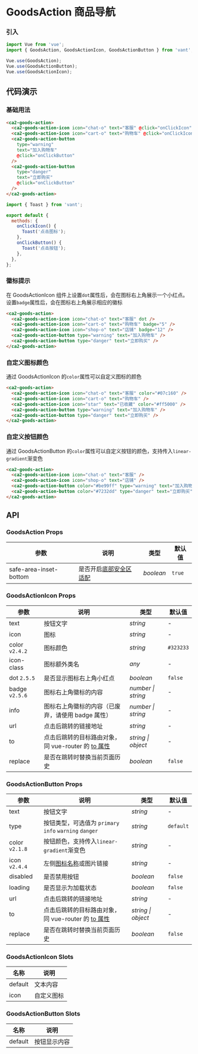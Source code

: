 # GoodsAction 商品导航

### 引入

```js
import Vue from 'vue';
import { GoodsAction, GoodsActionIcon, GoodsActionButton } from 'vant';

Vue.use(GoodsAction);
Vue.use(GoodsActionButton);
Vue.use(GoodsActionIcon);
```

## 代码演示

### 基础用法

```html
<ca2-goods-action>
  <ca2-goods-action-icon icon="chat-o" text="客服" @click="onClickIcon" />
  <ca2-goods-action-icon icon="cart-o" text="购物车" @click="onClickIcon" />
  <ca2-goods-action-button
    type="warning"
    text="加入购物车"
    @click="onClickButton"
  />
  <ca2-goods-action-button
    type="danger"
    text="立即购买"
    @click="onClickButton"
  />
</ca2-goods-action>
```

```js
import { Toast } from 'vant';

export default {
  methods: {
    onClickIcon() {
      Toast('点击图标');
    },
    onClickButton() {
      Toast('点击按钮');
    },
  },
};
```

### 徽标提示

在 GoodsActionIcon 组件上设置`dot`属性后，会在图标右上角展示一个小红点。设置`badge`属性后，会在图标右上角展示相应的徽标

```html
<ca2-goods-action>
  <ca2-goods-action-icon icon="chat-o" text="客服" dot />
  <ca2-goods-action-icon icon="cart-o" text="购物车" badge="5" />
  <ca2-goods-action-icon icon="shop-o" text="店铺" badge="12" />
  <ca2-goods-action-button type="warning" text="加入购物车" />
  <ca2-goods-action-button type="danger" text="立即购买" />
</ca2-goods-action>
```

### 自定义图标颜色

通过 GoodsActionIcon 的`color`属性可以自定义图标的颜色

```html
<ca2-goods-action>
  <ca2-goods-action-icon icon="chat-o" text="客服" color="#07c160" />
  <ca2-goods-action-icon icon="cart-o" text="购物车" />
  <ca2-goods-action-icon icon="star" text="已收藏" color="#ff5000" />
  <ca2-goods-action-button type="warning" text="加入购物车" />
  <ca2-goods-action-button type="danger" text="立即购买" />
</ca2-goods-action>
```

### 自定义按钮颜色

通过 GoodsActionButton 的`color`属性可以自定义按钮的颜色，支持传入`linear-gradient`渐变色

```html
<ca2-goods-action>
  <ca2-goods-action-icon icon="chat-o" text="客服" />
  <ca2-goods-action-icon icon="shop-o" text="店铺" />
  <ca2-goods-action-button color="#be99ff" type="warning" text="加入购物车" />
  <ca2-goods-action-button color="#7232dd" type="danger" text="立即购买" />
</ca2-goods-action>
```

## API

### GoodsAction Props

| 参数 | 说明 | 类型 | 默认值 |
| --- | --- | --- | --- |
| safe-area-inset-bottom | 是否开启[底部安全区适配](#/zh-CN/quickstart#di-bu-an-quan-qu-gua-pei) | _boolean_ | `true` |

### GoodsActionIcon Props

| 参数 | 说明 | 类型 | 默认值 |
| --- | --- | --- | --- |
| text | 按钮文字 | _string_ | - |
| icon | 图标 | _string_ | - |
| color `v2.4.2` | 图标颜色 | _string_ | `#323233` |
| icon-class | 图标额外类名 | _any_ | - |
| dot `2.5.5` | 是否显示图标右上角小红点 | _boolean_ | `false` |
| badge `v2.5.6` | 图标右上角徽标的内容 | _number \| string_ | - |
| info | 图标右上角徽标的内容（已废弃，请使用 badge 属性） | _number \| string_ | - |
| url | 点击后跳转的链接地址 | _string_ | - |
| to | 点击后跳转的目标路由对象，同 vue-router 的 [to 属性](https://router.vuejs.org/zh/api/#to) | _string \| object_ | - |
| replace | 是否在跳转时替换当前页面历史 | _boolean_ | `false` |

### GoodsActionButton Props

| 参数 | 说明 | 类型 | 默认值 |
| --- | --- | --- | --- |
| text | 按钮文字 | _string_ | - |
| type | 按钮类型，可选值为 `primary` `info` `warning` `danger` | _string_ | `default` |
| color `v2.1.8` | 按钮颜色，支持传入`linear-gradient`渐变色 | _string_ | - |
| icon `v2.4.4` | 左侧[图标名称](#/zh-CN/icon)或图片链接 | _string_ | - |
| disabled | 是否禁用按钮 | _boolean_ | `false` | - |
| loading | 是否显示为加载状态 | _boolean_ | `false` | - |
| url | 点击后跳转的链接地址 | _string_ | - |
| to | 点击后跳转的目标路由对象，同 vue-router 的 [to 属性](https://router.vuejs.org/zh/api/#to) | _string \| object_ | - |
| replace | 是否在跳转时替换当前页面历史 | _boolean_ | `false` |

### GoodsActionIcon Slots

| 名称    | 说明       |
| ------- | ---------- |
| default | 文本内容   |
| icon    | 自定义图标 |

### GoodsActionButton Slots

| 名称    | 说明         |
| ------- | ------------ |
| default | 按钮显示内容 |
